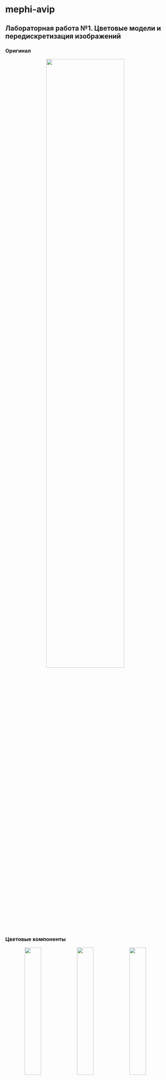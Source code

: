 # mephi-avip

## Лабораторная работа №1. Цветовые модели и передискретизация изображений

### Оригинал

<p align="center">
    <img src="assets/khachapuri.png" width="70%"/>
</p>

### Цветовые компоненты

<p align="center">
    <img src="output/lab1/1.1-red.png" width="32%"/>
    <img src="output/lab1/1.1-green.png" width="32%"/>
    <img src="output/lab1/1.1-blue.png" width="32%"/>
</p>

### Яркость

<p align="center">
    <img src="output/lab1/1.2-lightness.png" width="70%"/>
</p>

### Инверсия

<p align="center">
    <img src="output/lab1/1.3-inverted.png" width="70%"/>
</p>

### Интерполяция

<p align="center">
    <img src="output/lab1/2.1-interpolated.png"/>
</p>

### Децимация

<p align="center">
    <img src="output/lab1/2.2-decimated.png"/>
</p>

### Передискретизация в 2 шага

<p align="center">
    <img src="output/lab1/2.3-resized-2-steps.png" width="70%"/>
</p>

### Передискретизация в 1 шаг

<p align="center">
    <img src="output/lab1/2.4-resized.png" width="70%"/>
</p>

## Лабораторная работа №2. Обесцвечивание и бинаризация растровых изображений

Вариант: Адаптивная бинаризация Ниблэка

<p align="center">
    <img src="assets/cartoon.png" width="32%"/>
    <img src="output/lab2/1-cartoon.png" width="32%"/>
    <img src="output/lab2/2-cartoon.png"  width="32%"/>
</p>
<p align="center">
    <img src="assets/fingerprint.png" width="32%"/>
    <img src="output/lab2/1-fingerprint.png" width="32%"/>
    <img src="output/lab2/2-fingerprint.png"  width="32%"/>
</p>
<p align="center">
    <img src="assets/khachapuri.png" width="32%"/>
    <img src="output/lab2/1-khachapuri.png" width="32%"/>
    <img src="output/lab2/2-khachapuri.png"  width="32%"/>
</p>
<p align="center">
    <img src="assets/map.png" width="32%"/>
    <img src="output/lab2/1-map.png" width="32%"/>
    <img src="output/lab2/2-map.png"  width="32%"/>
</p>
<p align="center">
    <img src="assets/page.png" width="32%"/>
    <img src="output/lab2/1-page.png" width="32%"/>
    <img src="output/lab2/2-page.png"  width="32%"/>
</p>
<p align="center">
    <img src="assets/xray.png" width="32%"/>
    <img src="output/lab2/1-xray.png" width="32%"/>
    <img src="output/lab2/2-xray.png"  width="32%"/>
</p>

## Лабораторная работа №3. Фильтрация изображений и морфологические операции

Вариант: Медианный фильтр. Разреженная маска — косой крест

<p align="center">
    <img src="output/lab3/original-salt-pepper-noise.png" width="32%"/>
    <img src="output/lab3/filtered-salt-pepper-noise.png" width="32%"/>
    <img src="output/lab3/difference-salt-pepper-noise.png" width="32%"/>
</p>
<p align="center">
    <img src="output/lab3/original-2-cartoon.png" width="32%"/>
    <img src="output/lab3/filtered-2-cartoon.png" width="32%"/>
    <img src="output/lab3/difference-2-cartoon.png" width="32%"/>
</p>
<p align="center">
    <img src="output/lab3/original-2-fingerprint.png" width="32%"/>
    <img src="output/lab3/filtered-2-fingerprint.png" width="32%"/>
    <img src="output/lab3/difference-2-fingerprint.png" width="32%"/>
</p>
<p align="center">
    <img src="output/lab3/original-2-khachapuri.png" width="32%"/>
    <img src="output/lab3/filtered-2-khachapuri.png" width="32%"/>
    <img src="output/lab3/difference-2-khachapuri.png" width="32%"/>
</p>
<p align="center">
    <img src="output/lab3/original-2-map.png" width="32%"/>
    <img src="output/lab3/filtered-2-map.png" width="32%"/>
    <img src="output/lab3/difference-2-map.png" width="32%"/>
</p>
<p align="center">
    <img src="output/lab3/original-2-page.png" width="32%"/>
    <img src="output/lab3/filtered-2-page.png" width="32%"/>
    <img src="output/lab3/difference-2-page.png" width="32%"/>
</p>
<p align="center">
    <img src="output/lab3/original-2-xray.png" width="32%"/>
    <img src="output/lab3/filtered-2-xray.png" width="32%"/>
    <img src="output/lab3/difference-2-xray.png" width="32%"/>
</p>

## Лабораторная работа №4. Выделение контуров на изображении

Вариант: Оператор Шарра 3 × 3, G=|Gx|+|Gy|

<p align="center">
    <img src="output/lab4/Gx-cartoon.png" width="49%"/>
    <img src="output/lab4/Gy-cartoon.png" width="49%"/>
    <img src="output/lab4/G-cartoon.png" width="49%"/>
    <img src="output/lab4/Bin-cartoon.png" width="49%"/>
</p>
<p align="center">
    <img src="output/lab4/Gx-page.png" width="49%"/>
    <img src="output/lab4/Gy-page.png" width="49%"/>
    <img src="output/lab4/G-page.png" width="49%"/>
    <img src="output/lab4/Bin-page.png" width="49%"/>
</p>

## Лабораторная работа №5. Выделение признаков символов

Вариант: Османья

Признаки: [features.csv](output/lab5/features.csv)

<p align="center">
    <img src="assets/osmanya/KAAF.png" width="32%"/><br />
    <img src="output/lab5/horKAAF.png" width="49%"/>
    <img src="output/lab5/verKAAF.png" width="49%"/>
</p>
<p align="center">
    <img src="assets/osmanya/O.png" width="32%"/><br />
    <img src="output/lab5/horO.png" width="49%"/>
    <img src="output/lab5/verO.png" width="49%"/>
</p>
<p align="center">
    <img src="assets/osmanya/DEEL.png" width="32%"/><br />
    <img src="output/lab5/horDEEL.png" width="49%"/>
    <img src="output/lab5/verDEEL.png" width="49%"/>
</p>

## Лабораторная работа №6. Сегментация текста

Вариант: Османья

<p align="center">
    <img src="assets/iloveyou.png" width="98.5%"/><br />
    <img src="output/lab6/horizontal-line.png" width="49%"/>
    <img src="output/lab6/vertical-line.png" width="49%"/>
    <img src="output/lab6/segmented.png" width="98.5%"/>
</p>
<p align="center">
    <img src="output/lab6/letter-1.png" height="180em"/>
    <img src="output/lab6/horizontal-letter-1.png" height="180em"/>
    <img src="output/lab6/vertical-letter-1.png" height="180em"/>
</p>
<p align="center">
    <img src="output/lab6/letter-2.png" height="180em"/>
    <img src="output/lab6/horizontal-letter-2.png" height="180em"/>
    <img src="output/lab6/vertical-letter-2.png" height="180em"/>
</p>
<p align="center">
    <img src="output/lab6/letter-6.png" height="180em"/>
    <img src="output/lab6/horizontal-letter-6.png" height="180em"/>
    <img src="output/lab6/vertical-letter-6.png" height="180em"/>
</p>
<p align="center">
    <img src="output/lab6/letter-8.png" height="180em"/>
    <img src="output/lab6/horizontal-letter-8.png" height="180em"/>
    <img src="output/lab6/vertical-letter-8.png" height="180em"/>
</p>

## Лабораторная работа №7. Классификация на основе признаков, анализ профилей

Вариант: Османья

<p align="center">
    <img src="assets/iloveyou.png" width="70%"/>
</p>

1: ('𐒃', 0.97) ('𐒎', 0.69) ('𐒋', 0.67) ...  
2: ('𐒗', 0.96) ('𐒌', 0.80) ('𐒕', 0.75) ...  
3: ('𐒆', 0.96) ('𐒀', 0.86) ('𐒔', 0.84) ...  
4: ('𐒀', 0.96) ('𐒆', 0.92) ('𐒋', 0.91) ...  
5: ('𐒔', 0.95) ('𐒆', 0.90) ('𐒀', 0.88) ...  
6: ('𐒋', 0.97) ('𐒀', 0.95) ('𐒎', 0.90) ...  
7: ('𐒆', 0.96) ('𐒀', 0.86) ('𐒔', 0.84) ...  
8: ('𐒍', 0.94) ('𐒛', 0.87) ('𐒄', 0.87) ...  

<p align="center" style="font-size: 5em;">𐒃 𐒗𐒆𐒀𐒔 𐒋𐒆𐒍</p>

0 ошибок, 100% символов распознаны верно

<p align="center">
    <img src="assets/iloveyou2.png" width="70%"/>
</p>

1: ('𐒃', 0.79) ('𐒎', 0.67) ('𐒏', 0.66) ...  
2: ('𐒗', 0.98) ('𐒌', 0.80) ('𐒅', 0.75) ...  
3: ('𐒆', 0.98) ('𐒀', 0.88) ('𐒔', 0.86) ...  
4: ('𐒀', 0.97) ('𐒋', 0.94) ('𐒆', 0.90) ...  
5: ('𐒕', 0.97) ('𐒈', 0.87) ('𐒔', 0.86) ...  
6: ('𐒋', 0.98) ('𐒀', 0.93) ('𐒎', 0.92) ...  
7: ('𐒆', 0.99) ('𐒀', 0.89) ('𐒔', 0.87) ...  
8: ('𐒜', 0.99) ('𐒈', 0.86) ('𐒐', 0.83) ...  

<p align="center" style="font-size: 5em;">𐒃 𐒗𐒆𐒀𐒕 𐒋𐒆𐒜 </p>

0 ошибок, 100% символов распознаны верно

<p align="center">
    <img src="assets/iloveyou3.png" width="70%"/>
</p>

1: ('𐒏', 0.59) ('𐒁', 0.56) ('𐒘', 0.56) ...  
2: ('𐒗', 0.94) ('𐒌', 0.82) ('𐒅', 0.76) ...  
3: ('𐒆', 0.97) ('𐒀', 0.87) ('𐒔', 0.86) ...  
4: ('𐒆', 0.92) ('𐒀', 0.92) ('𐒔', 0.91) ...  
5: ('𐒔', 0.94) ('𐒆', 0.87) ('𐒈', 0.87) ...  
6: ('𐒀', 0.94) ('𐒒', 0.92) ('𐒆', 0.90) ...  
7: ('𐒆', 0.99) ('𐒀', 0.88) ('𐒔', 0.86) ...  
8: ('𐒜', 0.94) ('𐒈', 0.86) ('𐒐', 0.86) ...  

<p align="center" style="font-size: 5em;">𐒏 𐒗𐒆𐒆𐒔 𐒀𐒆𐒜</p>

4 ошибки, 50% символов распознаны верно
